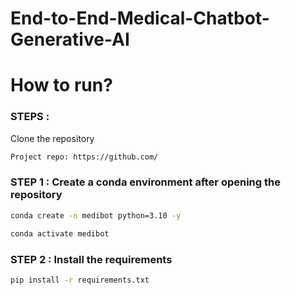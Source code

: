 # End-to-End-Medical-Chatbot-Generative-AI


# How to run?
### STEPS :

Clone the repository

```bash
Project repo: https://github.com/
```

### STEP 1 : Create a conda environment after opening the repository

```bash
conda create -n medibot python=3.10 -y
```

```bash
conda activate medibot
```


### STEP 2 : Install the requirements

```bash
pip install -r requirements.txt
```